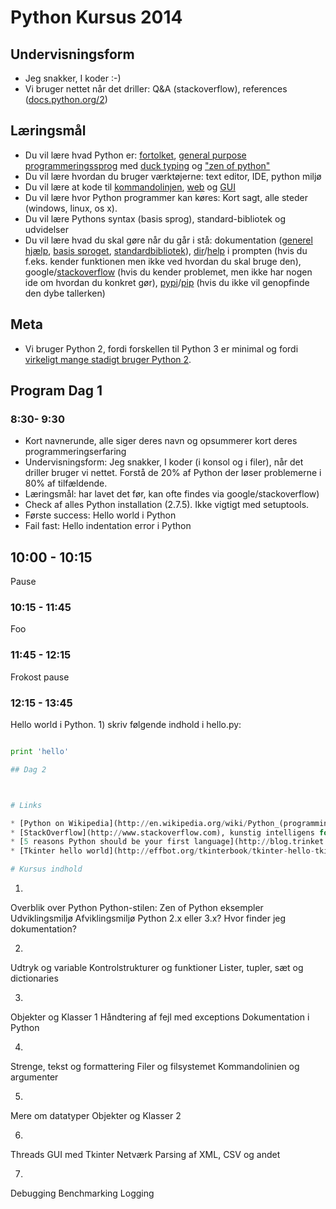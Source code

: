 # Python Kursus 2014

## Undervisningsform

* Jeg snakker, I koder :-)
* Vi bruger nettet når det driller: Q&A (stackoverflow), references ([docs.python.org/2](https://docs.python.org/2/))

## Læringsmål

* Du vil lære hvad Python er: [fortolket](http://en.wikipedia.org/wiki/Interpreted_language), [general purpose programmeringssprog](http://en.wikipedia.org/wiki/General-purpose_programming_language) med [duck typing](http://en.wikipedia.org/wiki/Duck_typing#In_Python) og ["zen of python"](http://legacy.python.org/dev/peps/pep-0020/)
* Du vil lære hvordan du bruger værktøjerne: text editor, IDE, python miljø
* Du vil lære at kode til [kommandolinjen](http://stackoverflow.com/questions/1077347/hello-world-in-python), [web](http://flask.pocoo.org/docs/quickstart/) og [GUI](http://effbot.org/tkinterbook/tkinter-hello-tkinter.htm)
* Du vil lære hvor Python programmer kan køres: Kort sagt, alle steder (windows, linux, os x).
* Du vil lære Pythons syntax (basis sprog), standard-bibliotek og udvidelser
* Du vil lære hvad du skal gøre når du går i stå: dokumentation ([generel hjælp](https://docs.python.org/2/), [basis sproget](https://docs.python.org/2/reference/index.html), [standardbibliotek](https://docs.python.org/2/library/index.html)), [dir](https://docs.python.org/2/library/functions.html#dir)/[help](https://docs.python.org/2/library/functions.html#help) i prompten (hvis du f.eks. kender funktionen men ikke ved hvordan du skal bruge den), google/[stackoverflow](http://stackoverflow.com) (hvis du kender problemet, men ikke har nogen ide om hvordan du konkret gør), [pypi](https://pypi.python.org/pypi)/[pip](http://www.pip-installer.org/en/latest/) (hvis du ikke vil genopfinde den dybe tallerken)

## Meta

* Vi bruger Python 2, fordi forskellen til Python 3 er minimal og fordi [virkeligt mange stadigt bruger Python 2](http://programmers.stackexchange.com/questions/63859/why-do-people-hesitate-to-use-python-3).

## Program Dag 1

### 8:30- 9:30

* Kort navnerunde, alle siger deres navn og opsummerer kort deres programmeringserfaring
* Undervisningsform: Jeg snakker, I koder (i konsol og i filer), når det driller bruger vi nettet. Forstå de 20% af Python der løser problemerne i 80% af tilfældende.
* Læringsmål:
har lavet det før, kan ofte findes via google/stackoverflow)
* Check af alles Python installation (2.7.5). Ikke vigtigt med setuptools.
* Første success: Hello world i Python
* Fail fast: Hello indentation error i Python

## 10:00 - 10:15

Pause

### 10:15 - 11:45

Foo

### 11:45 - 12:15

Frokost pause

### 12:15 - 13:45


Hello world i Python. 1) skriv følgende indhold i hello.py:

```python

print 'hello'

## Dag 2



# Links

* [Python on Wikipedia](http://en.wikipedia.org/wiki/Python_(programming_language))
* [StackOverflow](http://www.stackoverflow.com), kunstig intelligens for programmører)
* [5 reasons Python should be your first language](http://blog.trinket.io/why-python/)
* [Tkinter hello world](http://effbot.org/tkinterbook/tkinter-hello-tkinter.htm)

# Kursus indhold

```
1.
Overblik over Python
Python-stilen: Zen of Python
eksempler
Udviklingsmiljø
Afviklingsmiljø
Python 2.x eller 3.x?
Hvor finder jeg dokumentation?
 
2.
Udtryk og variable
Kontrolstrukturer og funktioner
Lister, tupler, sæt og dictionaries
 
3.
Objekter og Klasser 1
Håndtering af fejl med exceptions
Dokumentation i Python
 
4.
Strenge, tekst og formattering
Filer og filsystemet
Kommandolinien og argumenter
 
5.
Mere om datatyper
Objekter og Klasser 2
 
6.
Threads
GUI med Tkinter
Netværk
Parsing af XML, CSV og andet
 
7.
Debugging
Benchmarking
Logging
```